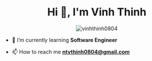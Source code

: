 <h1 align="center">Hi 👋, I'm Vinh Thinh</h1>

<p align="center"> <img src="https://komarev.com/ghpvc/?username=vinhthinh0804&label=Profile%20views&color=0e75b6&style=flat" alt="vinhthinh0804" /> </p>

- 🌱 I’m currently learning **Software Engineer**

- 📫 How to reach me **ntvthinh0804@gmail.com**
